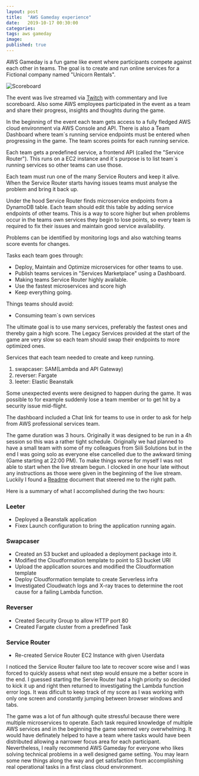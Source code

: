 ```yaml
---
layout: post
title:  "AWS Gameday experience"
date:   2019-10-17 00:30:00
categories:
tags: aws gameday
image: 
published: true
---
```


AWS Gameday is a fun game like event where participants compete against each other in teams.
The goal is to create and run online services for a Fictional company named "Unicorn Rentals".

<img src="https://s3.eu-central-1.amazonaws.com/jounileino.com-images/2019-10-17-aws-gameday/scoreboard.png" alt="Scoreboard" />

The event was live streamed via [Twitch][twitch] with commentary and live scoreboard. Also some AWS employees participated in the event as a team and share their progress, insights and thoughts during the game.

In the beginning of the event each team gets access to a fully fledged AWS cloud environment via AWS Console and API. There is also a Team Dashboard where team´s running service endpoints must be entered when progressing in the game. The team scores points for each running service.

Each team gets a predefined service, a frontend API (called the "Service Router"). This runs on a EC2 instance and it´s purpose is to list team´s running services so other teams can use those.

Each team must run one of the many Service Routers and keep it alive. When the Service Router starts having issues teams must analyse the problem and bring it back up. 

Under the hood Service Router finds microservice endpoints from a DynamoDB table. Each team should edit this table by adding service endpoints of other teams. This is a way to score higher but when problems occur in the teams own services they begin to lose points, so every team is required to fix their issues and maintain good service availability.

Problems can be identified by monitoring logs and also watching teams score events for changes.

Tasks each team goes through:
- Deploy, Maintain and Optimize microservices for other teams to use.
- Publish teams services in "Services Marketplace" using a Dashboard. 
- Making teams Service Router highly available.
- Use the fastest microservices and score high 
- Keep everything going. 

Things teams should avoid:
- Consuming team´s own services

The ultimate goal is to use many services, preferably the fastest ones and thereby gain a high score. The Legacy Services provided at the start of the game are very slow so each team should swap their endpoints to more optimized ones. 

Services that each team needed to create and keep running.
1. swapcaser: SAM(Lambda and API Gateway)
2. reverser: Fargate
3. leeter: Elastic Beanstalk

Some unexpected events were designed to happen during the game. It was possible to for example suddenly lose a team member or to get hit by a security issue mid-flight.

The dashboard included a Chat link for teams to use in order to ask for help from AWS professional services team.

The game duration was 3 hours. Originally it was designed to be run in a 4h session so this was a rather tight schedule. Originally we had planned to have a small team with some of my colleagues from Siili Solutions but in the end I was going solo as everyone else cancelled due to the awkward timing (Game starting at 22:00 PM). To make things worse for myself I was not able to start when the live stream begun. I clocked in one hour late without any instructions as those were given in the beginning of the live stream. Luckily I found a [Readme][readme] document that steered me to the right path.

Here is a summary of what I accomplished during the two hours:

### Leeter
- Deployed a Beanstalk application
- Fixex Launch configuration to bring the application running again.

### Swapcaser
- Created an S3 bucket and uploaded a deployment package into it.
- Modified the Cloudformation template to point to S3 bucket URI
- Upload the application sources and modified the Cloudformation template 
- Deploy Cloudformation template to create Serverless infra
- Investigated Cloudwatch logs and X-ray traces to determine the root cause for a failing Lambda function.

### Reverser
- Created Security Group to allow HTTP port 80
- Created Fargate cluster from a predefined Task

### Service Router
- Re-created Service Router EC2 Instance with given Userdata


I noticed the Service Router failure too late to recover score wise and I was forced to quickly assess what next step would ensure me a better score in the end. I guessed starting the Servie Router had a high priority so decided to kick it up and right then returned to investigating the Lambda function error logs. It was dificult to keep track of my score as I was working with only one screen and constantly jumping between browser windows and tabs.  

The game was a lot of fun although quite stressful because there were multiple microservices to operate. Each task required knowledge of multiple AWS services and in the beginning the game seemed very overwhelming. It would have definately helped to have a team where tasks would have been distributed allowing a narrower focus area for each participant. Nevertheless, I really recommend AWS Gameday for everyone who likes solving technical problems in a well designed game setting. You may learn some new things along the way and get satisfaction from accomplishing real operational tasks in a first class cloud environment.


[readme]:      https://s3.amazonaws.com/ee-assets-prod-us-east-1/modules/gd2018-loadgen/v2/readme.md
[twitch]:   https://www.twitch.tv/aws/

